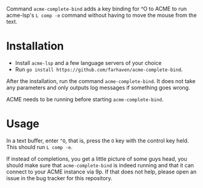 Command `acme-complete-bind` adds a key binding for ^O to ACME to run
acme-lsp's `L comp -e` command without having to move the mouse from the
text.

# Installation
* Install `acme-lsp` and a few language servers of your choice
* Run `go install https://github.com/farhaven/acme-complete-bind`.

After the installation, run the command `acme-complete-bind`. It does not take any parameters and only outputs log messages if something goes wrong.

ACME needs to be running before starting `acme-complete-bind`.

# Usage
In a text buffer, enter `^O`, that is, press the `O` key with the control key held. This should run `L comp -e`.

If instead of completions, you get a little picture of some guys head, you should make sure that `acme-complete-bind` is indeed running and that it can connect to your ACME instance via 9p. If that does not help, please open an issue in the bug tracker for this repository.